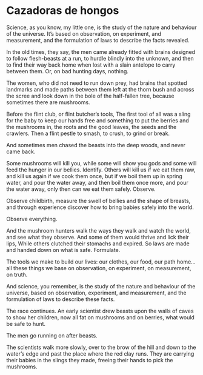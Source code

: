# Cazadoras de hongos

  Science, as you know, my little one, is the study
  of the nature and behaviour of the universe.
  It’s based on observation, on experiment, and measurement,
 and the formulation of laws to describe the facts revealed.

  In the old times, they say, the men came already fitted with brains
  designed to follow flesh-beasts at a run,
  to hurdle blindly into the unknown,
  and then to find their way back home when lost
  with a slain antelope to carry between them.
  Or, on bad hunting days, nothing.

  The women, who did not need to run down prey,
  had brains that spotted landmarks and made paths between them
  left at the thorn bush and across the scree
  and look down in the bole of the half-fallen tree,
  because sometimes there are mushrooms.

  Before the flint club, or flint butcher’s tools,
  The first tool of all was a sling for the baby
  to keep our hands free
  and something to put the berries and the mushrooms in,
  the roots and the good leaves, the seeds and the crawlers.
  Then a flint pestle to smash, to crush, to grind or break.

  And sometimes men chased the beasts
  into the deep woods,
  and never came back.

  Some mushrooms will kill you,
  while some will show you gods
  and some will feed the hunger in our bellies. Identify.
  Others will kill us if we eat them raw,
  and kill us again if we cook them once,
  but if we boil them up in spring water, and pour the water away,
  and then boil them once more, and pour the water away,
  only then can we eat them safely. Observe.

  Observe childbirth, measure the swell of bellies and the shape of breasts,
  and through experience discover how to bring babies safely into the world.

  Observe everything.

  And the mushroom hunters walk the ways they walk
  and watch the world, and see what they observe.
  And some of them would thrive and lick their lips,
  While others clutched their stomachs and expired.
  So laws are made and handed down on what is safe. Formulate.

  The tools we make to build our lives:
  our clothes, our food, our path home…
  all these things we base on observation,
  on experiment, on measurement, on truth.

  And science, you remember, is the study
  of the nature and behaviour of the universe,
  based on observation, experiment, and measurement,
  and the formulation of laws to describe these facts.

  The race continues. An early scientist
  drew beasts upon the walls of caves
  to show her children, now all fat on mushrooms
  and on berries, what would be safe to hunt.

  The men go running on after beasts.

  The scientists walk more slowly, over to the brow of the hill
  and down to the water’s edge and past the place where the red clay runs.
  They are carrying their babies in the slings they made,
  freeing their hands to pick the mushrooms.
